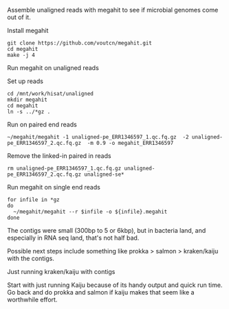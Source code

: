 Assemble unaligned reads with megahit to see if microbial genomes come out of it. 

Install megahit
```
git clone https://github.com/voutcn/megahit.git
cd megahit
make -j 4
```

Run megahit on unaligned reads

Set up reads
```
cd /mnt/work/hisat/unaligned
mkdir megahit
cd megahit
ln -s ../*gz .
```
Run on paired end reads
```
~/megahit/megahit -1 unaligned-pe_ERR1346597_1.qc.fq.gz  -2 unaligned-pe_ERR1346597_2.qc.fq.gz  -m 0.9 -o megahit_ERR1346597
```

Remove the linked-in paired in reads
```
rm unaligned-pe_ERR1346597_1.qc.fq.gz unaligned-pe_ERR1346597_2.qc.fq.gz unaligned-se*
```

Run megahit on single end reads
```
for infile in *gz
do
  ~/megahit/megahit --r $infile -o ${infile}.megahit
done
```

The contigs were small (300bp to 5 or 6kbp), but in bacteria land, and especially in RNA seq land, that's not half bad. 

Possible next steps include something like prokka > salmon > kraken/kaiju with the contigs. 

Just running kraken/kaiju with contigs

Start with just running Kaiju because of its handy output and quick run time. Go back and do prokka and salmon if kaiju makes that seem like a worthwhile effort. 
